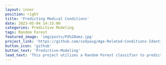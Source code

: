 ```yaml
---
layout: inner
position: right
title: 'Predicting Medical Conditions'
date: 2023-05-04 14:15:00
categories: Predictive Modeling
tags: Random Forest 
featured_image: 'img/posts/Pd%20amz.jpg'
project_link: 'https://github.com/codyaug/Age-Related-Conditions-Identification'
button_icon: 'github'
button_text: 'Predictive-Modeling'
lead_text: 'This project utilizes a Random Forest classifier to predict age-related conditions based on a dataset, performing data preprocessing, visualizations, and model evaluation.'
---
```

